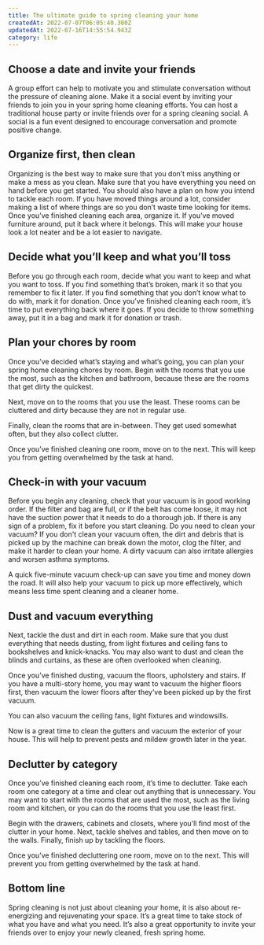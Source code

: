 ```yaml
---
title: The ultimate guide to spring cleaning your home
createdAt: 2022-07-07T06:05:40.300Z
updatedAt: 2022-07-16T14:55:54.943Z
category: life
---
```


## Choose a date and invite your friends

A group effort can help to motivate you and stimulate conversation without the pressure of cleaning alone. Make it a social event by inviting your friends to join you in your spring home cleaning efforts. You can host a traditional house party or invite friends over for a spring cleaning social. A social is a fun event designed to encourage conversation and promote positive change.

## Organize first, then clean

Organizing is the best way to make sure that you don’t miss anything or make a mess as you clean. Make sure that you have everything you need on hand before you get started. You should also have a plan on how you intend to tackle each room. If you have moved things around a lot, consider making a list of where things are so you don’t waste time looking for items.
Once you’ve finished cleaning each area, organize it. If you’ve moved furniture around, put it back where it belongs. This will make your house look a lot neater and be a lot easier to navigate.

## Decide what you’ll keep and what you’ll toss

Before you go through each room, decide what you want to keep and what you want to toss.
If you find something that’s broken, mark it so that you remember to fix it later.
If you find something that you don’t know what to do with, mark it for donation.
Once you’ve finished cleaning each room, it’s time to put everything back where it goes. If you decide to throw something away, put it in a bag and mark it for donation or trash.

## Plan your chores by room

Once you’ve decided what’s staying and what’s going, you can plan your spring home cleaning chores by room.
Begin with the rooms that you use the most, such as the kitchen and bathroom, because these are the rooms that get dirty the quickest.

Next, move on to the rooms that you use the least. These rooms can be cluttered and dirty because they are not in regular use.

Finally, clean the rooms that are in-between. They get used somewhat often, but they also collect clutter.

Once you’ve finished cleaning one room, move on to the next. This will keep you from getting overwhelmed by the task at hand.

## Check-in with your vacuum

Before you begin any cleaning, check that your vacuum is in good working order. If the filter and bag are full, or if the belt has come loose, it may not have the suction power that it needs to do a thorough job. If there is any sign of a problem, fix it before you start cleaning.
Do you need to clean your vacuum? If you don't clean your vacuum often, the dirt and debris that is picked up by the machine can break down the motor, clog the filter, and make it harder to clean your home. A dirty vacuum can also irritate allergies and worsen asthma symptoms. 

A quick five-minute vacuum check-up can save you time and money down the road. It will also help your vacuum to pick up more effectively, which means less time spent cleaning and a cleaner home.

## Dust and vacuum everything

Next, tackle the dust and dirt in each room. Make sure that you dust everything that needs dusting, from light fixtures and ceiling fans to bookshelves and knick-knacks. You may also want to dust and clean the blinds and curtains, as these are often overlooked when cleaning.

Once you’ve finished dusting, vacuum the floors, upholstery and stairs. If you have a multi-story home, you may want to vacuum the higher floors first, then vacuum the lower floors after they’ve been picked up by the first vacuum.

You can also vacuum the ceiling fans, light fixtures and windowsills.

Now is a great time to clean the gutters and vacuum the exterior of your house. This will help to prevent pests and mildew growth later in the year.

## Declutter by category

Once you’ve finished cleaning each room, it’s time to declutter. Take each room one category at a time and clear out anything that is unnecessary.
You may want to start with the rooms that are used the most, such as the living room and kitchen, or you can do the rooms that you use the least first.

Begin with the drawers, cabinets and closets, where you’ll find most of the clutter in your home. Next, tackle shelves and tables, and then move on to the walls. Finally, finish up by tackling the floors.

Once you’ve finished decluttering one room, move on to the next. This will prevent you from getting overwhelmed by the task at hand.

## Bottom line

Spring cleaning is not just about cleaning your home, it is also about re-energizing and rejuvenating your space. It’s a great time to take stock of what you have and what you need. It’s also a great opportunity to invite your friends over to enjoy your newly cleaned, fresh spring home.
